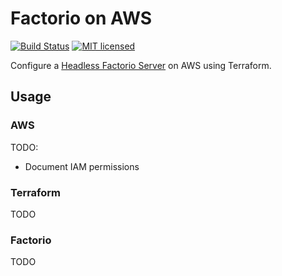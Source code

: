# Factorio on AWS
[![Build Status](https://github.com/loshz/factorio-aws/workflows/ci/badge.svg)](https://github.com/loshz/factorio-aws/actions) [![MIT licensed](https://img.shields.io/badge/license-MIT-blue.svg)](LICENSE)

Configure a [Headless Factorio Server](https://wiki.factorio.com/Multiplayer#Dedicated.2FHeadless_server) on AWS using Terraform.

## Usage

### AWS
TODO:
- Document IAM permissions

### Terraform
TODO

### Factorio
TODO
